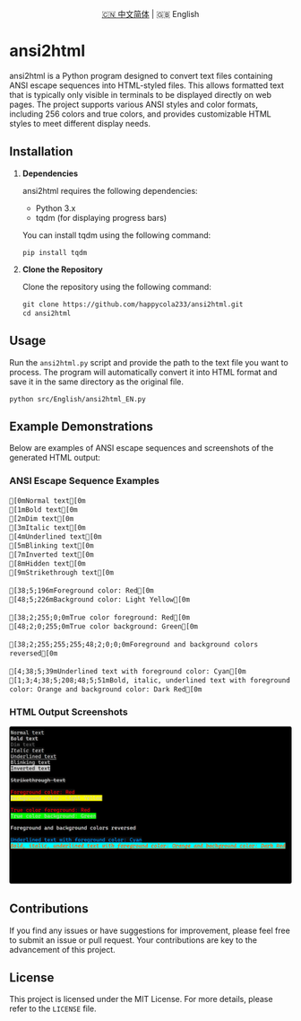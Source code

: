 <p align="center"><a title="中文" href="/README.md">🇨🇳 中文简体</a> | 🇬🇧 English</p>

# ansi2html

ansi2html is a Python program designed to convert text files containing ANSI escape sequences into HTML-styled files. This allows formatted text that is typically only visible in terminals to be displayed directly on web pages. The project supports various ANSI styles and color formats, including 256 colors and true colors, and provides customizable HTML styles to meet different display needs.

## Installation

1. **Dependencies**

   ansi2html requires the following dependencies:
   - Python 3.x
   - tqdm (for displaying progress bars)

   You can install tqdm using the following command:

   ```
   pip install tqdm
   ```

2. **Clone the Repository**

   Clone the repository using the following command:

   ```
   git clone https://github.com/happycola233/ansi2html.git
   cd ansi2html
   ```

## Usage

   Run the `ansi2html.py` script and provide the path to the text file you want to process. The program will automatically convert it into HTML format and save it in the same directory as the original file.

   ```
   python src/English/ansi2html_EN.py
   ```

## Example Demonstrations

Below are examples of ANSI escape sequences and screenshots of the generated HTML output:

### ANSI Escape Sequence Examples

```plaintext
[0mNormal text[0m
[1mBold text[0m
[2mDim text[0m
[3mItalic text[0m
[4mUnderlined text[0m
[5mBlinking text[0m
[7mInverted text[0m
[8mHidden text[0m
[9mStrikethrough text[0m

[38;5;196mForeground color: Red[0m
[48;5;226mBackground color: Light Yellow[0m

[38;2;255;0;0mTrue color foreground: Red[0m
[48;2;0;255;0mTrue color background: Green[0m

[38;2;255;255;255;48;2;0;0;0mForeground and background colors reversed[0m

[4;38;5;39mUnderlined text with foreground color: Cyan[0m
[1;3;4;38;5;208;48;5;51mBold, italic, underlined text with foreground color: Orange and background color: Dark Red[0m
```

### HTML Output Screenshots

![HTML Output](res/example_output_en.png)

## Contributions

If you find any issues or have suggestions for improvement, please feel free to submit an issue or pull request. Your contributions are key to the advancement of this project.

## License

This project is licensed under the MIT License. For more details, please refer to the `LICENSE` file.